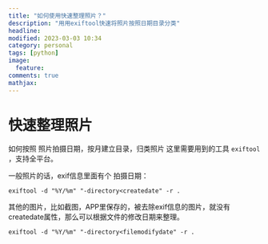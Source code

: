 ```yaml
---
title: "如何使用快速整理照片？"
description: "用用exiftool快速将照片按照日期目录分类"
headline:
modified: 2023-03-03 10:34
category: personal
tags: [python]
image:
  feature:
comments: true
mathjax:
---
```


# 快速整理照片

如何按照 照片拍摄日期，按月建立目录，归类照片
这里需要用到的工具 `exiftool` ，支持全平台。

一般照片的话，exif信息里面有个 拍摄日期：

```shell
exiftool -d "%Y/%m" "-directory<createdate" -r .
```
其他的图片，比如截图，APP里保存的，被去除exif信息的图片，就没有createdate属性，那么可以根据文件的修改日期来整理。

```shell
exiftool -d "%Y/%m" "-directory<filemodifydate" -r .
```
